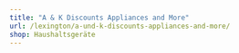```yaml
---
title: "A & K Discounts Appliances and More"
url: /lexington/a-und-k-discounts-appliances-and-more/
shop: Haushaltsgeräte
---
```

